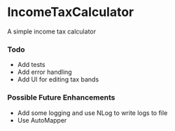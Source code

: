 # IncomeTaxCalculator
A simple income tax calculator

### Todo
* Add tests
* Add error handling
* Add UI for editing tax bands

### Possible Future Enhancements
* Add some logging and use NLog to write logs to file
* Use AutoMapper
